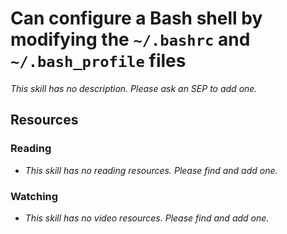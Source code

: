 # Can configure a Bash shell by modifying the `~/.bashrc` and `~/.bash_profile` files

_This skill has no description. Please ask an SEP to add one._

## Resources

### Reading

- _This skill has no reading resources. Please find and add one._

### Watching

- _This skill has no video resources. Please find and add one._

